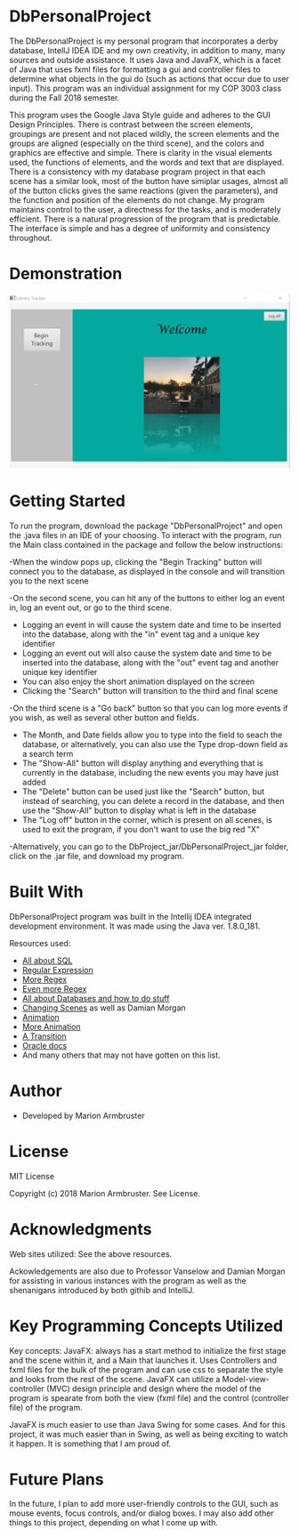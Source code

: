 # DbPersonalProject

The DbPersonalProject is my personal program that incorporates a derby database, IntellJ IDEA IDE and my own creativity, in addition to
many, many sources and outside assistance. It uses Java and JavaFX, which is a facet of Java that uses fxml files for formatting a gui
and controller files to determine what objects in the gui do (such as actions that occur due to user input). This program was an 
individual assignment for my COP 3003 class during the Fall 2018 semester. 

This program uses the Google Java Style guide and adheres to the GUI Design Principles. There is contrast between the screen elements, groupings are present and not placed wildly, the screen elements and the groups are aligned (especially on the third scene), and the colors and graphics are effective and simple. There is clarity in the visual elements used, the functions of elements, and the words and text that are displayed. There is a consistency with my database program project in that each scene has a similar look, most of the button have simiplar usages, almost all of the button clicks gives the same reactions (given the parameters), and the function and position of the elements do not change. My program maintains control to the user, a directness for the tasks, and is moderately efficient. There is a natural progression of the program that is predictable. The interface is simple and has a degree of uniformity and consistency throughout.

# Demonstration
![My program running](docs/video.gif) 

# Getting Started
To run the program, download the package "DbPersonalProject" and open the .java files in an IDE of your choosing. To interact with the
program, run the Main class contained in the package and follow the below instructions:  

-When the window pops up, clicking the "Begin Tracking" button will connect you to the database, as displayed in the console and will
transition you to the next scene

-On the second scene, you can hit any of the buttons to either log an event in, log an event out, or go to the third scene.  
   - Logging an event in will cause the system date and time to be inserted into the database, along with the "in" event tag and a            unique key identifier
   - Logging an event out will also cause the system date and time to be inserted into the database, along with the "out" event tag and      another unique key identifier
   - You can also enjoy the short animation displayed on the screen
   - Clicking the "Search" button will transition to the third and final scene

-On the third scene is a "Go back" button so that you can log more events if you wish, as well as several other button and fields.
  - The Month, and Date fields allow you to type into the field to seach the database, or alternatively, you can also use the Type
    drop-down field as a search term
  - The "Show-All" button will display anything and everything that is currently in the database, including the new events you may 
    have just added
  - The "Delete" button can be used just like the "Search" button, but instead of searching, you can delete a record in the 
    database, and then use the "Show-All" button to display what is left in the database
  - The "Log off" button in the corner, which is present on all scenes, is used to exit the program, if you don't want to use the
    big red "X"  
  
-Alternatively, you can go to the DbProject_jar/DbPersonalProject_jar folder, click on the .jar file, and download my program.

# Built With
DbPersonalProject program was built in the Intellij IDEA integrated development environment. It was made using the Java ver. 1.8.0_181.

Resources used:<ul><li>[All about SQL](https://www.w3schools.com/sql/)  </li>
                <li>[Regular Expression](https://stackoverflow.com/questions/3148240/why-doesnt-01-12-range-work-as-expected)  </li>
                <li>[More Regex](https://www.regular-expressions.info/numericranges.html)  </li>
                <li>[Even more Regex](https://www.oreilly.com/library/view/regular-expressions-cookbook/9781449327453/ch06s07.html)  </li> 
                <li>[All about Databases and how to do stuff](https://www.swtestacademy.com/database-operations-javafx/)  </li>
                <li>[Changing Scenes](https://stackoverflow.com/questions/16176701/switch-between-panes-in-javafx) as well as Damian Morgan  </li>
                <li>[Animation](https://examples.javacodegeeks.com/desktop-java/javafx/javafx-animation-example/)  </li>
                <li>[More Animation](https://www.youtube.com/watch?v=VicKcKBso6o)  </li>
                <li>[A Transition](https://stackoverflow.com/questions/30543619/how-to-use-pausetransition-method-in-javafx) </li>
                <li>[Oracle docs](https://docs.oracle.com/javafx/2/api/javafx/animation/ParallelTransition.html)</li>
                <li>And many others that may not have gotten on this list.</ul>
                
# Author
- Developed by Marion Armbruster

# License
MIT License

Copyright (c) 2018 Marion Armbruster. See License.

# Acknowledgments
Web sites utilized: See the above resources.

Ackowledgements are also due to Professor Vanselow and Damian Morgan for assisting in various instances with the program as well as the
shenanigans introduced by both githib and IntelliJ. 

# Key Programming Concepts Utilized

Key concepts: JavaFX: always has a start method to initialize the first stage and the scene within it, and a Main that launches it. Uses
Controllers and fxml files for the bulk of the program and can use css to separate the style and looks from the rest of the scene. JavaFX
can utilize a Model-view-controller (MVC) design principle and design where the model of the program is spearate from both the view (fxml
file) and the control (controller file) of the program.

JavaFX is much easier to use than Java Swing for some cases. And for this project, it was much easier than in Swing, as well as being
exciting to watch it happen. It is something that I am proud of.

# Future Plans

In the future, I plan to add more user-friendly controls to the GUI, such as mouse events, focus controls, and/or dialog boxes. I may also add other things to this project, depending on what I come up with.
